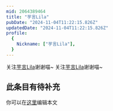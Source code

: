 ```yaml
---
mid: 2064389464
title: "芋言Lila"
pubDate: "2024-11-04T11:22:15.826Z"
updatedDate: "2024-11-04T11:22:15.826Z"
profile:
  {
    Nickname: ["芋言Lila"],
  }
---
```


关注[芋言Lila](https://space.bilibili.com/2064389464)谢谢喵~ 关注[芋言Lila](https://space.bilibili.com/2064389464)谢谢喵~

## 此条目有待补充
你可以在[这里](https://github.com/Yuhanawa/VTuber.ICU-Content/edit/master/v/芋言Lila/index.md)编辑本文
